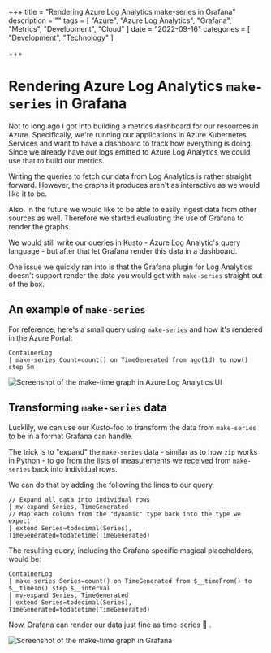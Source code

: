 +++
title = "Rendering Azure Log Analytics make-series in Grafana"
description = ""
tags = [
    "Azure",
    "Azure Log Analytics",
    "Grafana",
    "Metrics",
    "Development",
    "Cloud"
]
date = "2022-09-16"
categories = [
    "Development",
    "Technology"
]

+++

# Rendering Azure Log Analytics `make-series` in Grafana

Not to long ago I got into building a metrics dashboard for our resources in Azure.
Specifically, we're running our applications in Azure Kubernetes Services and want to have a dashboard to track how everything is doing.
Since we already have our logs emitted to Azure Log Analytics we could use that to build our metrics.

Writing the queries to fetch our data from Log Analytics is rather straight forward. However, the graphs it produces aren't as interactive as we would like it to be.

Also, in the future we would like to be able to easily ingest data from other sources as well. Therefore we started evaluating the use of Grafana to render the graphs.

We would still write our queries in Kusto - Azure Log Analytic's query language - but after that let Grafana render this data in a dashboard.

One issue we quickly ran into is that the Grafana plugin for Log Analytics doesn't support render the data you would get with `make-series` straight out of the box.

## An example of `make-series`

For reference, here's a small query using `make-series` and how it's rendered in the Azure Portal:

```
ContainerLog
| make-series Count=count() on TimeGenerated from ago(1d) to now() step 5m
```

![Screenshot of the make-time graph in Azure Log Analytics UI](/img/blog/20220916_log_analytics_make_series.png)

## Transforming `make-series` data

Lucklily, we can use our Kusto-foo to transform the data from `make-series` to be in a format Grafana can handle.

The trick is to "expand" the `make-series` data - similar as to how `zip` works in Python - to go from the lists of measurements we received from `make-series` back into individual rows.

We can do that by adding the following the lines to our query.
```
// Expand all data into individual rows
| mv-expand Series, TimeGenerated
// Map each column from the "dynamic" type back into the type we expect
| extend Series=todecimal(Series), TimeGenerated=todatetime(TimeGenerated)
```

The resulting query, including the Grafana specific magical placeholders, would be:

```kusto
ContainerLog
| make-series Series=count() on TimeGenerated from $__timeFrom() to $__timeTo() step $__interval
| mv-expand Series, TimeGenerated
| extend Series=todecimal(Series), TimeGenerated=todatetime(TimeGenerated)
```

Now, Grafana can render our data just fine as time-series 🎉 .

![Screenshot of the make-time graph in Grafana](/img/blog/20220916_grafana_make_time_graph.png)